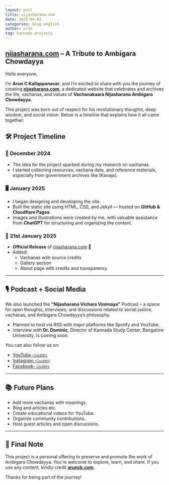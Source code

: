 ```yaml
---
layout: post
title: nijasharana.com
date: 2025-04-01
categories: blog english
author: arun
tag: kannada projects
---
```

## [nijasharana.com](https://nijasharana.com/) – A Tribute to Ambigara Chowdayya
Hello everyone,

I’m **Arun C Kallappanavar**, and I’m excited to share with you the journey of creating [**nijasharana.com**](https://nijasharana.com/), a dedicated website that celebrates and archives the life, vachanas, and values of **Vachanakaara Nijasharana Ambigara Chowdayya**.

This project was born out of respect for his revolutionary thoughts, deep wisdom, and social vision. Below is a timeline that explains how it all came together:


## 🛠 Project Timeline

### 📌 **December 2024**

-   The idea for the project sparked during my research on vachanas.
-   I started collecting resources, vachana data, and reference materials, especially from government archives like [Kanaja].

### 🖥️ **January 2025**

-   I began designing and developing the site.
-   Built the static site using HTML, CSS, and Jekyll — hosted on **GitHub & Cloudflare Pages**.
-   Images and illustrations were created by me, with valuable assistance from **ChatGPT** for structuring and organizing the content.

### 📅 **21st January 2025**

-   **Official Release** of [nijasharana.com](https://nijasharana.com) 🎉
-   Added:
    -   Vachanas with source credits
    -   Gallery section
    -   About page with credits and transparency
----------

## 🎙️ Podcast + Social Media

We also launched the **"Nijasharana Vichara Vinimaya"** Podcast – a space for open thoughts, interviews, and discussions related to social justice, vachanas, and Ambigara Chowdayya’s philosophy.

-   Planned to host via RSS with major platforms like Spotify and YouTube.
-   Interview with **Dr. Dominic**, Director of Kannada Study Center, Bangalore University, is coming soon.

You can also follow us on:

-   [YouTube -ನಿಜಶರಣ](https://youtube.com/playlist?list=PL1rvOgVCmBpMPIlEsgF9X9yXtGgZmNFdf&feature=shared)
-   [Instagram -ನಿಜಶರಣ](https://www.instagram.com/ambigara_chowdayya_kn)
-   [Facebook- ನಿಜಶರಣ](https://www.facebook.com/ambigara.chowdayya.kn/)

----------

## 📚 Future Plans

-   Add more vachanas with meanings.
-   Blog and articles etc.
-   Create educational videos for YouTube.
-   Organize community contributions.
-   Host guest articles and open discussions.

----------

## 🙏 Final Note

This project is a personal offering to preserve and promote the work of Ambigara Chowdayya. You're welcome to explore, learn, and share. If you use any content, kindly credit [**arunck.com**](https://www.arunck.com/).

Thanks for being part of the journey!
